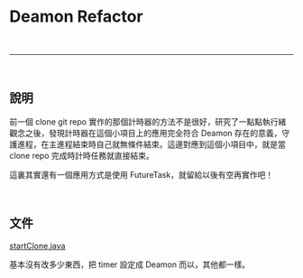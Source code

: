 # Deamon Refactor

<br>

---------------------------------------------

<br>

## 說明

前一個 clone git repo 實作的那個計時器的方法不是很好，研究了一點點執行緒觀念之後，發現計時器在這個小項目上的應用完全符合 Deamon 存在的意義，守護進程，在主進程結束時自己就無條件結束。這邊對應到這個小項目中，就是當 clone repo 完成時計時任務就直接結束。

這裏其實還有一個應用方式是使用 FutureTask，就留給以後有空再實作吧！

<br>

## 文件

[startClone.java](./startClone.java)

基本沒有改多少東西，把 timer 設定成 Deamon 而以，其他都一樣。